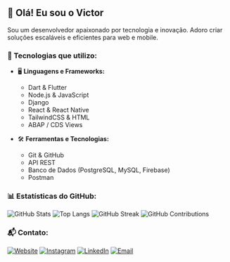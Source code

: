## 👋 Olá! Eu sou o Victor

Sou um desenvolvedor apaixonado por tecnologia e inovação. Adoro criar soluções escaláveis e eficientes para web e mobile.

### 🚀 Tecnologias que utilizo:

- 🖥️ **Linguagens e Frameworks:**
  - Dart & Flutter
  - Node.js & JavaScript
  - Django
  - React & React Native
  - TailwindCSS & HTML
  - ABAP / CDS Views

- 🛠 **Ferramentas e Tecnologias:**
  - Git & GitHub
  - API REST
  - Banco de Dados (PostgreSQL, MySQL, Firebase)
  - Postman

### 📊 Estatísticas do GitHub:

![GitHub Stats](https://github-readme-stats.vercel.app/api?username=victorgteixeira&show_icons=true&theme=blueberry)
![Top Langs](https://github-readme-stats.vercel.app/api/top-langs/?username=victorgteixeira&layout=compact&theme=blueberry)
![GitHub Streak](https://github-readme-streak-stats.herokuapp.com/?user=victorgteixeira&theme=blueberry)
![GitHub Contributions](https://github-contributor-stats.vercel.app/api?username=victorgteixeira&theme=blueberry)

### 📬 Contato:

[![Website](https://img.shields.io/badge/Website-000000?style=for-the-badge&logo=About.me&logoColor=white)]([https://seusite.com](https://victorgteixeira.com.br/))
[![Instagram](https://img.shields.io/badge/Instagram-E4405F?style=for-the-badge&logo=instagram&logoColor=white)]([https://instagram.com/seuinstagram](https://www.instagram.com/victorgteixeira?igsh=eDQwbmxtdXV6Z3M2))
[![LinkedIn](https://img.shields.io/badge/LinkedIn-0077B5?style=for-the-badge&logo=linkedin&logoColor=white)](https://linkedin.com/in/victorteixeira18)
[![Email](https://img.shields.io/badge/Email-D14836?style=for-the-badge&logo=gmail&logoColor=white)](mailto:seuemail@email.com)
